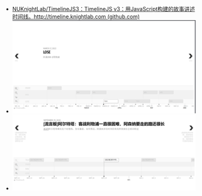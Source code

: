 - [NUKnightLab/TimelineJS3：TimelineJS v3：用JavaScript构建的故事讲述时间线。http://timeline.knightlab.com (github.com)](https://github.com/NUKnightLab/TimelineJS3)
- ![](attachments/Pasted%20image%2020230122232000.png)
- ![](attachments/Pasted%20image%2020230122234429.png)